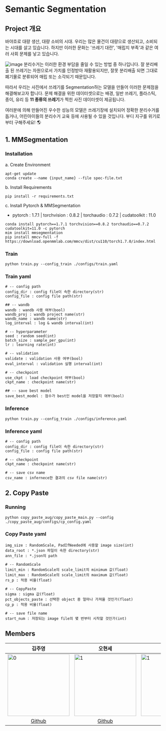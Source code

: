 # Semantic Segmentation

## Project 개요

바야흐로 대량 생산, 대량 소비의 시대. 우리는 많은 물건이 대량으로 생산되고, 소비되는 시대를 살고 있습니다. 하지만 이러한 문화는 '쓰레기 대란', '매립지 부족'과 같은 여러 사회 문제를 낳고 있습니다.

![image](https://user-images.githubusercontent.com/78344298/138229292-914e6b73-c0b1-4ee4-8785-ebe567f89170.png)
분리수거는 이러한 환경 부담을 줄일 수 있는 방법 중 하나입니다. 잘 분리배출 된 쓰레기는 자원으로서 가치를 인정받아 재활용되지만, 잘못 분리배출 되면 그대로 폐기물로 분류되어 매립 또는 소각되기 때문입니다.

따라서 우리는 사진에서 쓰레기를 Segmentation하는 모델을 만들어 이러한 문제점을 해결해보고자 합니다. 문제 해결을 위한 데이터셋으로는 배경, 일반 쓰레기, 플라스틱, 종이, 유리 등 **11 종류의 쓰레기**가 찍힌 사진 데이터셋이 제공됩니다.

여러분에 의해 만들어진 우수한 성능의 모델은 쓰레기장에 설치되어 정확한 분리수거를 돕거나, 어린아이들의 분리수거 교육 등에 사용될 수 있을 것입니다. 부디 지구를 위기로부터 구해주세요! 🌎

## 1. MMSegmentation
### Installation

a. Create Environment

```
apt-get update
conda create --name {input_name} --file spec-file.txt
```

b. Install Requirements
```
pip install -r requirements.txt
```

c. Install Pytorch & MMSegmentation
- pytorch : 1.7.1 | torchvision : 0.8.2 | torchaudio : 0.7.2 | cudatoolkit : 11.0
```
conda install pytorch==1.7.1 torchvision==0.8.2 torchaudio==0.7.2 cudatoolkit=11.0 -c pytorch
mim install mmsegmentation
pip install mmcv-full -f https://download.openmmlab.com/mmcv/dist/cu110/torch1.7.0/index.html
```

### Train

```
python train.py --config_train ./configs/train.yaml
```

### Train yaml

```
# -- config path
config_dir : config file이 속한 directory(str)
config_file : config file path(str)

## -- wandb
wandb : wandb 사용 여부(bool)
wandb_proj : wandb project name(str)
wandb_name : wandb name(str)
log_interval : log & wandb interval(int)

# -- hyperparameter
seed : random seed(int)
batch_size : sample_per_gpu(int)
lr : learning rate(int)

# -- validation
validate : validation 사용 여부(bool)
eval_interval : validation 실행 interval(int)

# -- checkpoint
use_ckpt : load checkpoint 여부(bool)
ckpt_name : checkpoint name(str)

## -- save best model
save_best_model : 점수가 best인 model을 저장할지 여부(bool)
```

### Inference

```
python train.py --config_train ./configs/inference.yaml
```

### Inference yaml

```
# -- config path
config_dir : config file이 속한 directory(str)
config_file : config file path(str)

# -- checkpoint
ckpt_name : checkpoint name(str)

# -- save csv name
csv_name : infernece한 결과의 csv file name(str)
```

## 2. Copy Paste

### Running
```
python copy_paste_aug/copy_paste_main.py --config ./copy_paste_aug/configs/cp_config.yaml
```
### Copy Paste yaml
```
img_size : RandomScale, PadIfNeeded에 사용할 image size(int)
data_root : *.json 파일이 속한 directory(str)
ann_file : *.json의 path

# -- RandomScale
limit_min : RandomScale의 scale_limit의 minimum 값(float)
limit_max : RandomScale의 scale_limit의 maximum 값(float)
rs_p : 적용 비율(float)

# -- CopyPaste
sigma : sigma 값(float)
pct_objects_paste : 선택한 object 중 얼마나 가져올 것인가(float)
cp_p : 적용 비율(float)

# -- save file name
start_num : 저장되는 image file의 몇 번부터 시작할 것인가(int)
```

## Members

|   <div align="center">김주영 </div>	|  <div align="center">오현세 </div> 	|  <div align="center">채유리 </div> 	|  <div align="center">배상우 </div> 	|  <div align="center">최세화 </div>  | <div align="center">송정현 </div> |
|---	|---	|---	|---	|---	|---	|
| <img src="https://avatars.githubusercontent.com/u/61103343?s=120&v=4" alt="0" width="200"/>	|  <img src="https://avatars.githubusercontent.com/u/79178335?s=120&v=4" alt="1" width="200"/> 	|  <img src="https://avatars.githubusercontent.com/u/78344298?s=120&v=4" alt="1" width="200"/> 	|   <img src="https://avatars.githubusercontent.com/u/42166742?s=120&v=4" alt="1" width="200"/>	| <img src="https://avatars.githubusercontent.com/u/43446451?s=120&v=4" alt="1" width="200"/> | <img src="https://avatars.githubusercontent.com/u/68193636?v=4" alt="1" width="200"/> |
|   <div align="center">[Github](https://github.com/JadeKim042386)</div>	|   <div align="center">[Github](https://github.com/5Hyeons)</div>	|   <div align="center">[Github](https://github.com/yoorichae)</div>	|   <div align="center">[Github](https://github.com/wSangbae)</div>	| <div align="center">[Github](https://github.com/choisaywhy)</div> | <div align="center">[Github](https://github.com/pirate-turtle)</div>|